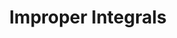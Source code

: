 ---
title: "Improper Integrals"
metaTitle: "This is the title tag of this page"
metaDescription: "This is the meta description"
---